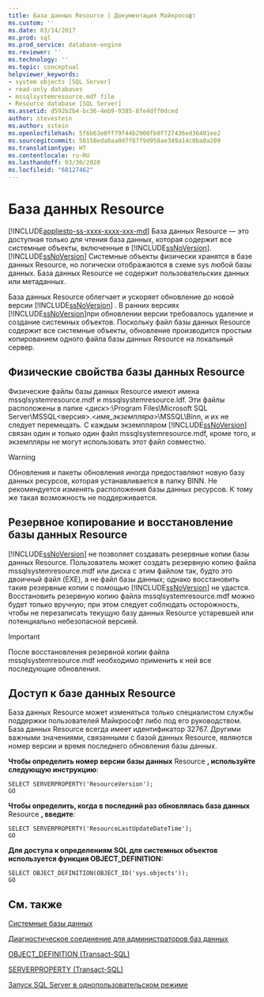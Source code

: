 ```yaml
---
title: База данных Resource | Документация Майкрософт
ms.custom: ''
ms.date: 03/14/2017
ms.prod: sql
ms.prod_service: database-engine
ms.reviewer: ''
ms.technology: ''
ms.topic: conceptual
helpviewer_keywords:
- system objects [SQL Server]
- read-only databases
- mssqlsystemresource.mdf file
- Resource database [SQL Server]
ms.assetid: d592b2b4-bc36-4eb9-9385-8fe4dff0dced
author: stevestein
ms.author: sstein
ms.openlocfilehash: 5f6b63e0ff79f44b2900fb0f727436ed36401ee2
ms.sourcegitcommit: 58158eda0aa0d7f87f9d958ae349a14c0ba8a209
ms.translationtype: HT
ms.contentlocale: ru-RU
ms.lasthandoff: 03/30/2020
ms.locfileid: "68127462"
---
```

# <a name="resource-database"></a>База данных Resource
[!INCLUDE[appliesto-ss-xxxx-xxxx-xxx-md](../../includes/appliesto-ss-xxxx-xxxx-xxx-md.md)]
  База данных Resource — это доступная только для чтения база данных, которая содержит все системные объекты, включенные в [!INCLUDE[ssNoVersion](../../includes/ssnoversion-md.md)]. [!INCLUDE[ssNoVersion](../../includes/ssnoversion-md.md)] Системные объекты физически хранятся в базе данных Resource, но логически отображаются в схеме sys любой базы данных. База данных Resource не содержит пользовательских данных или метаданных.  
  
 База данных Resource облегчает и ускоряет обновление до новой версии [!INCLUDE[ssNoVersion](../../includes/ssnoversion-md.md)] . В ранних версиях [!INCLUDE[ssNoVersion](../../includes/ssnoversion-md.md)]при обновлении версии требовалось удаление и создание системных объектов. Поскольку файл базы данных Resource содержит все системные объекты, обновление производится простым копированием одного файла базы данных Resource на локальный сервер.  
  
## <a name="physical-properties-of-resource"></a>Физические свойства базы данных Resource  
 Физические файлы базы данных Resource имеют имена mssqlsystemresource.mdf и mssqlsystemresource.ldf. Эти файлы расположены в папке \<*диск*>:\Program Files\Microsoft SQL Server\MSSQL\<версия>.\<*имя_экземпляра*>\MSSQL\Binn\, и их не следует перемещать. С каждым экземпляром [!INCLUDE[ssNoVersion](../../includes/ssnoversion-md.md)] связан один и только один файл mssqlsystemresource.mdf, кроме того, и экземпляры не могут использовать этот файл совместно.  
  
> [!WARNING]  
>  Обновления и пакеты обновления иногда предоставляют новую базу данных ресурсов, которая устанавливается в папку BINN. Не рекомендуется изменять расположения базы данных ресурсов. К тому же такая возможность не поддерживается.  
  
## <a name="backing-up-and-restoring-the-resource-database"></a>Резервное копирование и восстановление базы данных Resource  
 [!INCLUDE[ssNoVersion](../../includes/ssnoversion-md.md)] не позволяет создавать резервные копии базы данных Resource. Пользователь может создать резервную копию файла mssqlsystemresource.mdf или диска с этим файлом так, будто это двоичный файл (EXE), а не файл базы данных; однако восстановить такие резервные копии с помощью [!INCLUDE[ssNoVersion](../../includes/ssnoversion-md.md)] не удастся. Восстановить резервную копию файла mssqlsystemresource.mdf можно будет только вручную; при этом следует соблюдать осторожность, чтобы не перезаписать текущую базу данных Resource устаревшей или потенциально небезопасной версией.  
  
> [!IMPORTANT]  
>  После восстановления резервной копии файла mssqlsystemresource.mdf необходимо применить к ней все последующие обновления.  
  
## <a name="accessing-the-resource-database"></a>Доступ к базе данных Resource  
 База данных Resource может изменяться только специалистом службы поддержки пользователей Майкрософт либо под его руководством. База данных Resource всегда имеет идентификатор 32767. Другими важными значениями, связанными с базой данных Resource, являются номер версии и время последнего обновления базы данных.  
  
 **Чтобы определить номер версии базы данных** Resource **, используйте следующую инструкцию**:  
  
```  
SELECT SERVERPROPERTY('ResourceVersion');  
GO  
```  
  
 **Чтобы определить, когда в последний раз обновлялась база данных** Resource **, введите**:  
  
```  
SELECT SERVERPROPERTY('ResourceLastUpdateDateTime');  
GO  
```  
  
 **Для доступа к определениям SQL для системных объектов используется функция OBJECT_DEFINITION:**  
  
```  
SELECT OBJECT_DEFINITION(OBJECT_ID('sys.objects'));  
GO  
```  
  
## <a name="related-content"></a>См. также  
 [Системные базы данных](../../relational-databases/databases/system-databases.md)  
  
 [Диагностическое соединение для администраторов баз данных](../../database-engine/configure-windows/diagnostic-connection-for-database-administrators.md)  
  
 [OBJECT_DEFINITION (Transact-SQL)](../../t-sql/functions/object-definition-transact-sql.md)  
  
 [SERVERPROPERTY (Transact-SQL)](../../t-sql/functions/serverproperty-transact-sql.md)  
  
 [Запуск SQL Server в однопользовательском режиме](../../database-engine/configure-windows/start-sql-server-in-single-user-mode.md)  
  
  
